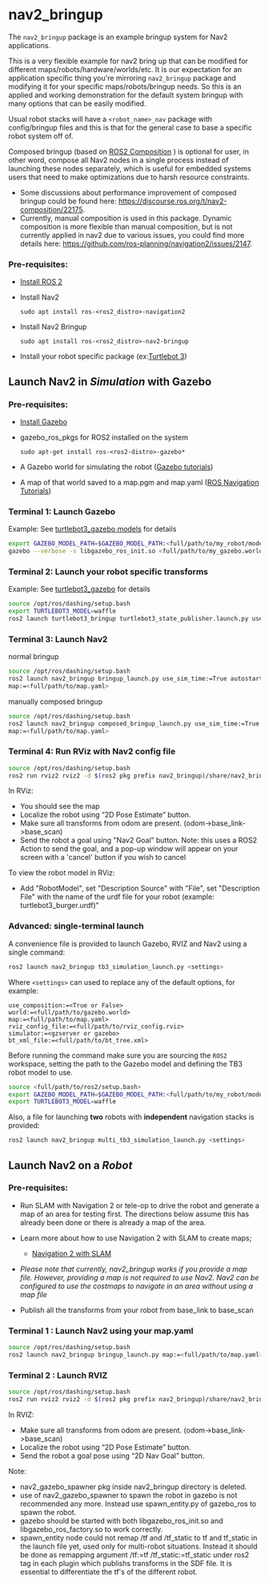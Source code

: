 # nav2_bringup

The `nav2_bringup` package is an example bringup system for Nav2 applications. 

This is a very flexible example for nav2 bring up that can be modified for different maps/robots/hardware/worlds/etc. It is our expectation for an application specific thing you're mirroring `nav2_bringup` package and modifying it for your specific  maps/robots/bringup needs. So this is an applied and working demonstration for the default system bringup with many options that can be easily modified. 

Usual robot stacks will have a `<robot_name>_nav` package with config/bringup files and this is that for the general case to base a specific robot system off of.

Composed bringup (based on  [ROS2 Composition](https://docs.ros.org/en/galactic/Tutorials/Composition.html) ) is optional for user, in other word, compose all Nav2 nodes in a single process instead of launching these nodes separately, which is useful for embedded systems users that need to make optimizations due to harsh resource constraints.  

* Some discussions about performance improvement of composed bringup could be found here: https://discourse.ros.org/t/nav2-composition/22175.
* Currently, manual composition is used in this package. Dynamic composition is more flexible than manual composition, but is not currently applied in nav2 due to various issues, you could find more details here: https://github.com/ros-planning/navigation2/issues/2147.

### Pre-requisites:
* [Install ROS 2](https://index.ros.org/doc/ros2/Installation/Dashing/)
* Install Nav2

    ```sudo apt install ros-<ros2_distro>-navigation2```

* Install Nav2 Bringup

    ```sudo apt install ros-<ros2_distro>-nav2-bringup```

* Install your robot specific package (ex:[Turtlebot 3](http://emanual.robotis.com/docs/en/platform/turtlebot3/ros2/))

## Launch Nav2 in *Simulation* with Gazebo
### Pre-requisites:

* [Install Gazebo](http://gazebosim.org/tutorials?tut=install_ubuntu&cat=install)
* gazebo_ros_pkgs for ROS2 installed on the system

    ```sudo apt-get install ros-<ros2-distro>-gazebo*```
* A Gazebo world for simulating the robot ([Gazebo tutorials](http://gazebosim.org/tutorials?tut=quick_start))
* A map of that world saved to a map.pgm and map.yaml ([ROS Navigation Tutorials](https://github.com/ros-planning/navigation2/tree/main/doc/use_cases))

### Terminal 1: Launch Gazebo

Example: See [turtlebot3_gazebo models](https://github.com/ROBOTIS-GIT/turtlebot3_simulations/tree/ros2/turtlebot3_gazebo/models) for details

```bash
export GAZEBO_MODEL_PATH=$GAZEBO_MODEL_PATH:<full/path/to/my_robot/models>
gazebo --verbose -s libgazebo_ros_init.so <full/path/to/my_gazebo.world>
```

### Terminal 2: Launch your robot specific transforms

Example: See [turtlebot3_gazebo](https://github.com/ROBOTIS-GIT/turtlebot3_simulations/tree/ros2/turtlebot3_gazebo) for details

```bash
source /opt/ros/dashing/setup.bash
export TURTLEBOT3_MODEL=waffle
ros2 launch turtlebot3_bringup turtlebot3_state_publisher.launch.py use_sim_time:=True
```

### Terminal 3: Launch Nav2

normal bringup

```bash
source /opt/ros/dashing/setup.bash
ros2 launch nav2_bringup bringup_launch.py use_sim_time:=True autostart:=True \
map:=<full/path/to/map.yaml>
```

manually composed bringup

```bash
source /opt/ros/dashing/setup.bash
ros2 launch nav2_bringup composed_bringup_launch.py use_sim_time:=True autostart:=True \
map:=<full/path/to/map.yaml>
```

### Terminal 4: Run RViz with Nav2 config file

```bash
source /opt/ros/dashing/setup.bash
ros2 run rviz2 rviz2 -d $(ros2 pkg prefix nav2_bringup)/share/nav2_bringup/launch/nav2_default_view.rviz
```

In RViz:
* You should see the map
* Localize the robot using “2D Pose Estimate” button.
* Make sure all transforms from odom are present. (odom->base_link->base_scan)
* Send the robot a goal using "Nav2 Goal” button.
Note: this uses a ROS2 Action to send the goal, and a pop-up window will appear on your screen with a 'cancel' button if you wish to cancel

To view the robot model in RViz:
* Add "RobotModel", set "Description Source" with "File", set "Description File" with the name of the urdf file for your robot (example: turtlebot3_burger.urdf)"

### Advanced: single-terminal launch

A convenience file is provided to launch Gazebo, RVIZ and Nav2 using a single command:

```bash
ros2 launch nav2_bringup tb3_simulation_launch.py <settings>
```

Where `<settings>` can used to replace any of the default options, for example:

```
use_composition:=<True or False>
world:=<full/path/to/gazebo.world>
map:=<full/path/to/map.yaml>
rviz_config_file:=<full/path/to/rviz_config.rviz>
simulator:=<gzserver or gazebo>
bt_xml_file:=<full/path/to/bt_tree.xml>
```


Before running the command make sure you are sourcing the `ROS2` workspace, setting the path to the Gazebo model and defining the TB3 robot model to use.

```bash
source <full/path/to/ros2/setup.bash>
export GAZEBO_MODEL_PATH=$GAZEBO_MODEL_PATH:<full/path/to/my_robot/models>
export TURTLEBOT3_MODEL=waffle
```

Also, a file for launching **two** robots with **independent** navigation stacks is provided:

```bash
ros2 launch nav2_bringup multi_tb3_simulation_launch.py <settings>
```


## Launch Nav2 on a *Robot*

### Pre-requisites:
* Run SLAM with Navigation 2 or tele-op to drive the robot and generate a map of an area for testing first. The directions below assume this has already been done or there is already a map of the area.

* Learn more about how to use Navigation 2 with SLAM to create maps;

    - [Navigation 2 with SLAM](https://github.com/ros-planning/navigation2/blob/main/doc/use_cases/navigation_with_slam.md)

* _Please note that currently, nav2_bringup works if you provide a map file. However, providing a map is not required to use Nav2. Nav2 can be configured to use the costmaps to navigate in an area without using a map file_

* Publish all the transforms from your robot from base_link to base_scan


### Terminal 1 : Launch Nav2 using your map.yaml

```bash
source /opt/ros/dashing/setup.bash
ros2 launch nav2_bringup bringup_launch.py map:=<full/path/to/map.yaml> map_type:=occupancy
```

### Terminal 2 : Launch RVIZ

```bash
source /opt/ros/dashing/setup.bash
ros2 run rviz2 rviz2 -d $(ros2 pkg prefix nav2_bringup)/share/nav2_bringup/launch/nav2_default_view.rviz
```

In RVIZ:
* Make sure all transforms from odom are present. (odom->base_link->base_scan)
* Localize the robot using “2D Pose Estimate” button.
* Send the robot a goal pose using “2D Nav Goal” button.

Note:
* nav2_gazebo_spawner pkg inside nav2_bringup directory is deleted.
* use of nav2_gazebo_spawner to spawn the robot in gazebo is not recommended any more. Instead use spawn_entity.py of gazebo_ros to spawn the robot.
* gazebo should be started with both libgazebo_ros_init.so and libgazebo_ros_factory.so to work correctly.
* spawn_entity node could not remap /tf and /tf_static to tf and tf_static in the launch file yet, used only for multi-robot situations. Instead it should be done as remapping argument <remapping>/tf:=tf</remapping>  <remapping>/tf_static:=tf_static</remapping> under ros2 tag in each plugin which publishs transforms in the SDF file. It is essential to differentiate the tf's of the different robot.